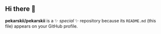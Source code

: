 ## Hi there 👋


**pekarskii/pekarskii** is a ✨ _special_ ✨ repository because its `README.md` (this file) appears on your GitHub profile.


